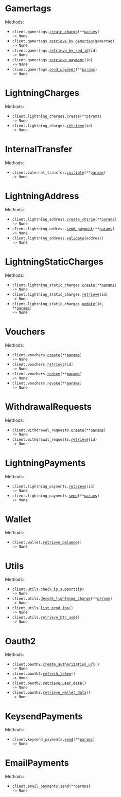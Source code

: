 # Gamertags

Methods:

- <code title="post /v0/gamertag/charges">client.gamertags.<a href="./src/zbdpay/resources/gamertags.py">create_charge</a>(\*\*<a href="src/zbdpay/types/gamertag_create_charge_params.py">params</a>) -> None</code>
- <code title="get /v0/user-id/gamertag/{gamertag}">client.gamertags.<a href="./src/zbdpay/resources/gamertags.py">retrieve_by_gamertag</a>(gamertag) -> None</code>
- <code title="get /v0/gamertag/user-id/{id}">client.gamertags.<a href="./src/zbdpay/resources/gamertags.py">retrieve_by_zbd_id</a>(id) -> None</code>
- <code title="get /v0/gamertag/transaction/{id}">client.gamertags.<a href="./src/zbdpay/resources/gamertags.py">retrieve_payment</a>(id) -> None</code>
- <code title="post /v0/gamertag/send-payment">client.gamertags.<a href="./src/zbdpay/resources/gamertags.py">send_payment</a>(\*\*<a href="src/zbdpay/types/gamertag_send_payment_params.py">params</a>) -> None</code>

# LightningCharges

Methods:

- <code title="post /v0/charges">client.lightning_charges.<a href="./src/zbdpay/resources/lightning_charges.py">create</a>(\*\*<a href="src/zbdpay/types/lightning_charge_create_params.py">params</a>) -> None</code>
- <code title="get /v0/charges/{id}">client.lightning_charges.<a href="./src/zbdpay/resources/lightning_charges.py">retrieve</a>(id) -> None</code>

# InternalTransfer

Methods:

- <code title="post /v0/internal-transfer">client.internal_transfer.<a href="./src/zbdpay/resources/internal_transfer.py">initiate</a>(\*\*<a href="src/zbdpay/types/internal_transfer_initiate_params.py">params</a>) -> None</code>

# LightningAddress

Methods:

- <code title="post /v0/ln-address/fetch-charge">client.lightning_address.<a href="./src/zbdpay/resources/lightning_address.py">create_charge</a>(\*\*<a href="src/zbdpay/types/lightning_address_create_charge_params.py">params</a>) -> None</code>
- <code title="post /v0/ln-address/send-payment">client.lightning_address.<a href="./src/zbdpay/resources/lightning_address.py">send_payment</a>(\*\*<a href="src/zbdpay/types/lightning_address_send_payment_params.py">params</a>) -> None</code>
- <code title="get /v0/ln-address/validate/{address}">client.lightning_address.<a href="./src/zbdpay/resources/lightning_address.py">validate</a>(address) -> None</code>

# LightningStaticCharges

Methods:

- <code title="post /v0/static-charges">client.lightning_static_charges.<a href="./src/zbdpay/resources/lightning_static_charges.py">create</a>(\*\*<a href="src/zbdpay/types/lightning_static_charge_create_params.py">params</a>) -> None</code>
- <code title="get /v0/static-charges/{id}">client.lightning_static_charges.<a href="./src/zbdpay/resources/lightning_static_charges.py">retrieve</a>(id) -> None</code>
- <code title="patch /v0/static-charges/{id}">client.lightning_static_charges.<a href="./src/zbdpay/resources/lightning_static_charges.py">update</a>(id, \*\*<a href="src/zbdpay/types/lightning_static_charge_update_params.py">params</a>) -> None</code>

# Vouchers

Methods:

- <code title="post /v1/create-voucher">client.vouchers.<a href="./src/zbdpay/resources/vouchers.py">create</a>(\*\*<a href="src/zbdpay/types/voucher_create_params.py">params</a>) -> None</code>
- <code title="get /v0/vouchers/{id}">client.vouchers.<a href="./src/zbdpay/resources/vouchers.py">retrieve</a>(id) -> None</code>
- <code title="post /v0/redeem-voucher">client.vouchers.<a href="./src/zbdpay/resources/vouchers.py">redeem</a>(\*\*<a href="src/zbdpay/types/voucher_redeem_params.py">params</a>) -> None</code>
- <code title="post /v0/revoke-voucher">client.vouchers.<a href="./src/zbdpay/resources/vouchers.py">revoke</a>(\*\*<a href="src/zbdpay/types/voucher_revoke_params.py">params</a>) -> None</code>

# WithdrawalRequests

Methods:

- <code title="post /v0/withdrawal-requests">client.withdrawal_requests.<a href="./src/zbdpay/resources/withdrawal_requests.py">create</a>(\*\*<a href="src/zbdpay/types/withdrawal_request_create_params.py">params</a>) -> None</code>
- <code title="get /v0/withdrawal-requests/{id}">client.withdrawal_requests.<a href="./src/zbdpay/resources/withdrawal_requests.py">retrieve</a>(id) -> None</code>

# LightningPayments

Methods:

- <code title="get /v0/payments/{id}">client.lightning_payments.<a href="./src/zbdpay/resources/lightning_payments.py">retrieve</a>(id) -> None</code>
- <code title="post /v0/payments">client.lightning_payments.<a href="./src/zbdpay/resources/lightning_payments.py">send</a>(\*\*<a href="src/zbdpay/types/lightning_payment_send_params.py">params</a>) -> None</code>

# Wallet

Methods:

- <code title="get /v0/wallet">client.wallet.<a href="./src/zbdpay/resources/wallet.py">retrieve_balance</a>() -> None</code>

# Utils

Methods:

- <code title="get /v0/is-supported-region/{ip}">client.utils.<a href="./src/zbdpay/resources/utils.py">check_ip_support</a>(ip) -> None</code>
- <code title="post /v0/decode-invoice">client.utils.<a href="./src/zbdpay/resources/utils.py">decode_lightning_charge</a>(\*\*<a href="src/zbdpay/types/util_decode_lightning_charge_params.py">params</a>) -> None</code>
- <code title="get /v0/prod-ips">client.utils.<a href="./src/zbdpay/resources/utils.py">list_prod_ips</a>() -> None</code>
- <code title="get /v0/btcusd">client.utils.<a href="./src/zbdpay/resources/utils.py">retrieve_btc_usd</a>() -> None</code>

# Oauth2

Methods:

- <code title="get /v1/oauth2/authorize">client.oauth2.<a href="./src/zbdpay/resources/oauth2.py">create_authorization_url</a>() -> None</code>
- <code title="post /v1/oauth2/token">client.oauth2.<a href="./src/zbdpay/resources/oauth2.py">refresh_token</a>() -> None</code>
- <code title="get /v1/oauth2/user">client.oauth2.<a href="./src/zbdpay/resources/oauth2.py">retrieve_user_data</a>() -> None</code>
- <code title="get /v1/oauth2/wallet">client.oauth2.<a href="./src/zbdpay/resources/oauth2.py">retrieve_wallet_data</a>() -> None</code>

# KeysendPayments

Methods:

- <code title="post /v0/keysend-payment">client.keysend_payments.<a href="./src/zbdpay/resources/keysend_payments.py">send</a>(\*\*<a href="src/zbdpay/types/keysend_payment_send_params.py">params</a>) -> None</code>

# EmailPayments

Methods:

- <code title="post /v0/email/send-payment">client.email_payments.<a href="./src/zbdpay/resources/email_payments.py">send</a>(\*\*<a href="src/zbdpay/types/email_payment_send_params.py">params</a>) -> None</code>
